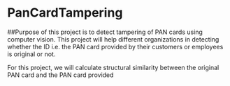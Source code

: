 # PanCardTampering
##Purpose of this project is to detect tampering of PAN cards using computer vision. This project will help different organizations in detecting whether the ID i.e. the PAN card provided by their customers or employees is original or not.

For this project, we will calculate structural similarity between the original PAN card and the PAN card provided
